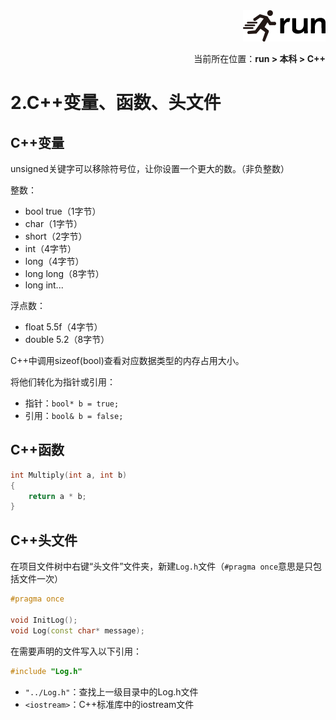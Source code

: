 <div align="right"><a href="https://github.com/YuXiang187/run"><img src="./assets/run.png"></a></div>
<p align="right">当前所在位置：<strong>run > 本科 > C++</strong></p>

# 2.C++变量、函数、头文件

## C++变量

unsigned关键字可以移除符号位，让你设置一个更大的数。（非负整数）

整数：
- bool true（1字节）
- char（1字节）
- short（2字节）
- int（4字节）
- long（4字节）
- long long（8字节）
- long int...

浮点数：
- float 5.5f（4字节）
- double 5.2（8字节）

C++中调用sizeof(bool)查看对应数据类型的内存占用大小。

将他们转化为指针或引用：
- 指针：`bool* b = true;`
- 引用：`bool& b = false;`

## C++函数

```c++
int Multiply(int a, int b)
{
    return a * b;
}
```

## C++头文件

在项目文件树中右键“头文件”文件夹，新建`Log.h`文件（`#pragma once`意思是只包括文件一次）

```c++
#pragma once

void InitLog();
void Log(const char* message);
```

在需要声明的文件写入以下引用：

```c++
#include "Log.h"
```

* `"../Log.h"`：查找上一级目录中的Log.h文件
* `<iostream>`：C++标准库中的iostream文件